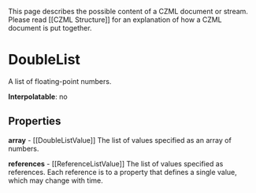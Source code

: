 This page describes the possible content of a CZML document or stream.  Please read [[CZML Structure]] for an explanation of how a CZML document is put together.

# DoubleList

A list of floating-point numbers.

**Interpolatable**: no

## Properties

**array** - [[DoubleListValue]]
The list of values specified as an array of numbers.


**references** - [[ReferenceListValue]]
The list of values specified as references.  Each reference is to a property that defines a single value, which may change with time.


